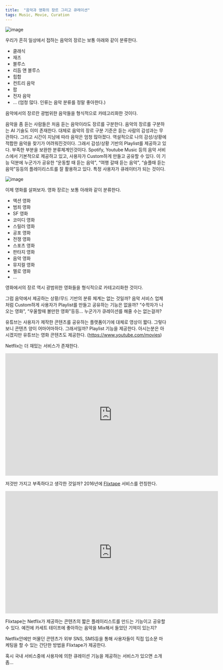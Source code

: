 ```yaml
---
title:  "음악과 영화의 장르 그리고 큐레이션"
tags: Music, Movie, Curation
---
```

![image](https://user-images.githubusercontent.com/111643/116031218-2d4a0e80-a698-11eb-9392-d9eb12f091f5.png)

우리가 흔히 일상에서 접하는 음악의 장르는 보통 아래와 같이 분류한다.
* 클래식
* 재즈
* 블루스
* 리듬 앤 블루스
* 힙합
* 컨트리 음악
* 팝
* 전자 음악
* … (엄청 많다. 인류는 음악 분류를 정말 좋아한다.)

음악에서의 장르란 광범위한 음악들을 형식적으로 카테고리화한 것이다.

음악을 좀 듣는 사람들은 처음 듣는 음악이라도 장르를 구분한다. 음악의 장르를 구분하는 AI 기술도 이미 존재한다. 대체로 음악의 장르 구분 기준은 듣는 사람의 감성과는 무관하다. 그리고 시간이 지남에 따라 음악은 엄청 많아졌다. 역설적으로 나의 감성/상황에 적합한 음악을 찾기가 어려워진것이다. 그래서 감성/상황 기반의 Playlist를 제공하고 있다. 부족한 부분을 보완한 분류체계인것이다. Spotify, Youtube Music 등의 음악 서비스에서 기본적으로 제공하고 있고, 사용자가 Custom하게 만들고 공유할 수 있다. 이 기능 덕분에 누군가가 공유한 “운동할 때 듣는 음악", “여행 갈때 듣는 음악", “슬플때 듣는 음악"등등의 플레이리스트를 잘 활용하고 있다. 특정 사용자가 큐레이터가 되는 것이다.

![image](https://user-images.githubusercontent.com/111643/116031253-40f57500-a698-11eb-8640-0d581a1491a2.png)

이제 영화를 살펴보자. 영화 장르는 보통 아래와 같이 분류한다.
* 액션 영화
* 범죄 영화
* SF 영화
* 코미디 영화
* 스릴러 영화
* 공포 영화
* 전쟁 영화
* 스포츠 영화
* 판타지 영화
* 음악 영화
* 뮤지컬 영화
* 멜로 영화
* …

영화에서의 장르 역시 광범위한 영화들을 형식적으로 카테고리화한 것이다.

그럼 음악에서 제공하는 상황/무드 기반의 분류 체계는 없는 것일까? 음악 서비스 업체처럼 Custom하게 사용자가 Playlist를 만들고 공유하는 기능은 없을까? “수학자가 나오는 영화", “우울할때 볼만한 영화"등등… 누군가가 큐레이션를 해줄 수는 없는걸까?

유튜브는 사용자가 제작한 콘텐츠를 공유하는 플랫폼이기에 대체로 영상이 짧다. 그렇다보니 콘텐츠 양이 어마어마하다. 그래서일까? Playlist 기능을 제공한다. 아시는분은 아시겠지만 유튜브는 영화 콘텐츠도 제공한다. (https://www.youtube.com/movies)

Netflix는 더 재밌는 서비스가 존재한다.

<iframe width="665" height="382" src="https://www.youtube.com/embed/nIjOS2BG9vs" title="YouTube video player" frameborder="0" allow="accelerometer; autoplay; clipboard-write; encrypted-media; gyroscope; picture-in-picture" allowfullscreen></iframe>

저것만 가지고 부족하다고 생각한 것일까? 2016년에 [Flixtape](https://flixtape.netflix.com/) 서비스를 런칭한다.

<iframe width="665" height="382" src="https://www.youtube.com/embed/R49qlR5TTEs" title="YouTube video player" frameborder="0" allow="accelerometer; autoplay; clipboard-write; encrypted-media; gyroscope; picture-in-picture" allowfullscreen></iframe>

Flixtape는 Netflix가 제공하는 콘텐츠의 짧은 플레이리스트를 만드는 기능이고 공유할 수 있다. 예전에 카세트 테이프에 좋아하는 음악을 Mix해서 들었던 기억이 있는지?

Netflix안에만 머물던 콘텐츠가 외부 SNS, SMS등을 통해 사용자들이 직접 입소문 마케팅을 할 수 있는 간단한 방법을 Flixtape가 제공한다.

혹시 국내 서비스중에 사용자에 의한 큐레이션 기능을 제공하는 서비스가 있으면 소개좀…
